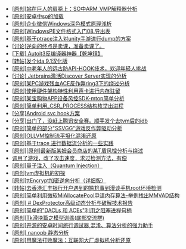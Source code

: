 + [[原创]站在巨人的肩膀上：SO中ARM_VMP解释器分析](https://bbs.kanxue.com/thread-286451.htm)
+ [[原创]安卓中so的加载](https://bbs.kanxue.com/thread-286004.htm)
+ [[原创]企业微信Windows深色模式原理浅析](https://bbs.kanxue.com/thread-286442.htm)
+ [[原创]WindowsPE文件格式入门08.导出表](https://bbs.kanxue.com/thread-286453.htm)
+ [[原创]基于ptrace注入对unity手游进行dump的方案](https://bbs.kanxue.com/thread-286222.htm)
+ [[讨论]逆向的终点是卖课，准备卖课了。](https://bbs.kanxue.com/thread-286427.htm)
+ [[下载] Autoit3反编译器神器【乾坤镜】](https://bbs.kanxue.com/thread-276814.htm)
+ [[转帖]发个ida 9.1汉化版](https://bbs.kanxue.com/thread-286390.htm)
+ [[原创]中老年人的远古防API-HOOK技术，欢迎年轻人挑战](https://bbs.kanxue.com/thread-286436.htm)
+ [[讨论] Jetbrains激活Discover Server实现的分析](https://bbs.kanxue.com/thread-283941.htm)
+ [[原创]某PC游戏残血ACE反作弊ring3下的绕过分析](https://bbs.kanxue.com/thread-284667.htm)
+ [[原创]使用硬件架构特性利用声卡进行内存驻留](https://bbs.kanxue.com/thread-286422.htm)
+ [[原创]某宝购物APP设备风控SDK-mtop简单分析](https://bbs.kanxue.com/thread-284241.htm)
+ [[原创]简单利用_CSR_PROCESS结构枚举出进程](https://bbs.kanxue.com/thread-286312.htm)
+ [[分享]Android svc hook方案](https://bbs.kanxue.com/thread-286308.htm)
+ [[分享]出门了，没赶上腾讯安全赛。顺手发个去tvm后的idb](https://bbs.kanxue.com/thread-286260.htm)
+ [[原创]简单的部分"SSVGG"游戏反作弊驱动分析](https://bbs.kanxue.com/thread-286409.htm)
+ [[原创]OLLVM控制流平坦化混淆还原](https://bbs.kanxue.com/thread-286151.htm)
+ [[原创]基于trace 进行数据流分析的一些实践](https://bbs.kanxue.com/thread-285243.htm)
+ [[原创][原创]最新版某姆会员商店的某T盾风控分析与绕过](https://bbs.kanxue.com/thread-286243.htm)
+ [调用了游戏，改了攻击速度，求过检测方法，有偿](https://bbs.kanxue.com/thread-286454.htm)
+ [[原创]量子注入（Quantum Injection）](https://bbs.kanxue.com/thread-286423.htm)
+ [[原创]vm虚拟机的初探](https://bbs.kanxue.com/thread-284883.htm)
+ [[原创]ttEncrypt加密逆向分析（详细版）](https://bbs.kanxue.com/thread-286273.htm)
+ [[转帖]去香港汇丰银行开户遇到的尴尬事到漫谈手机root环境检测](https://bbs.kanxue.com/thread-285754.htm)
+ [[原创]简单利用微软MiAllocatePool申请内存算法-举例找出MMVAD结构](https://bbs.kanxue.com/thread-286414.htm)
+ [[原创] # DexProtector高级动态分析与破解技术报告](https://bbs.kanxue.com/thread-286455.htm)
+ [[原创]简单的"DACLs 和 ACEs"利用之阻塞进程句柄](https://bbs.kanxue.com/thread-285347.htm)
+ [[原创]Tk滑块篇之模型训练(底部交流群)](https://bbs.kanxue.com/thread-286456.htm)
+ [[原创]开源的安卓时间旅行调试器,混淆、算法分析的强力助手](https://bbs.kanxue.com/thread-286457.htm)
+ [[原创] nanopb 静态分析](https://bbs.kanxue.com/thread-286458.htm)
+ [[原创]用魔法打败魔法：互联网大厂虚拟机分析还原](https://bbs.kanxue.com/thread-286441.htm)
